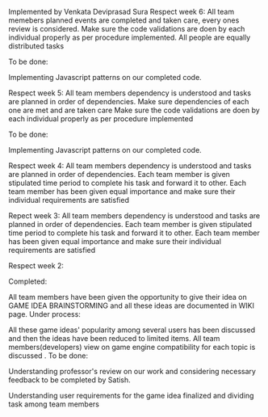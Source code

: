 Implemented by Venkata Deviprasad Sura
Respect week  6:
All team memebers planned events are completed and taken care, every ones review is considered.
Make sure the code validations are doen by each individual properly as per procedure implemented.
All people are equally distributed tasks

To be done:

Implementing Javascript patterns on our completed code.

Respect week  5:
All team members dependency is understood and tasks are planned in order of dependencies.
Make sure dependencies of each one are met and are taken care
Make sure the code validations are doen by each individual properly as per procedure implemented

To be done:

Implementing Javascript patterns on our completed code.


Respect week 4:
All team members dependency is understood and tasks are planned in order of dependencies.
Each team member is given stipulated time period to complete his task and forward it to other.
Each team member has been given equal importance and make sure their individual requirements are satisfied

Repect week 3:
All team members dependency is understood and tasks are planned in order of dependencies.
Each team member is given stipulated time period to complete his task and forward it to other.
Each team member has been given equal importance and make sure their individual requirements are satisfied

Respect week 2:

Completed:

All team members have been given the opportunity to give their idea on GAME IDEA BRAINSTORMING and all these ideas are documented in WIKI page.
Under process:

All these game ideas' popularity among several users has been discussed and then the ideas have been reduced to limited items.
All team members(developers) view on game engine compatibility for each topic is discussed .
To be done:

Understanding professor's review on our work and considering necessary feedback to be completed by Satish.

Understanding user requirements for the game idea finalized and dividing task among team members

